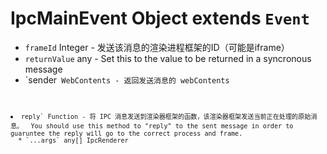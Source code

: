 # IpcMainEvent Object extends `Event`

* `frameId` Integer - 发送该消息的渲染进程框架的ID（可能是iframe）
* `returnValue` any - Set this to the value to be returned in a syncronous message
* `sender<code> WebContents - 返回发送消息的 webContents</li>
<li><code>reply` Function - 将 IPC 消息发送到渲染器框架的函数，该渲染器框架发送当前正在处理的原始消息。  You should use this method to "reply" to the sent message in order to guaruntee the reply will go to the correct process and frame.
  * `...args` any[] IpcRenderer

